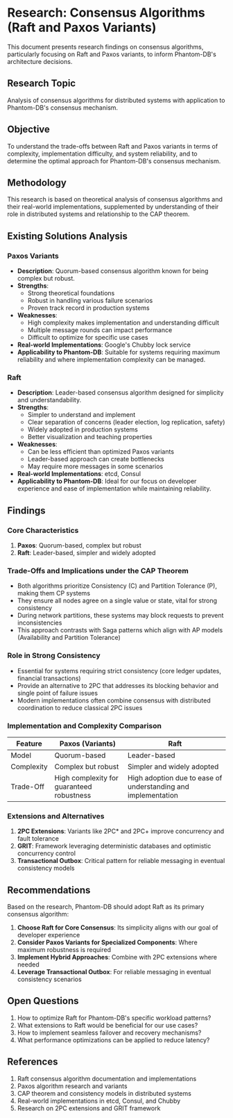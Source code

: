 # Research: Consensus Algorithms (Raft and Paxos Variants)

This document presents research findings on consensus algorithms, particularly focusing on Raft and Paxos variants, to inform Phantom-DB's architecture decisions.

## Research Topic

Analysis of consensus algorithms for distributed systems with application to Phantom-DB's consensus mechanism.

## Objective

To understand the trade-offs between Raft and Paxos variants in terms of complexity, implementation difficulty, and system reliability, and to determine the optimal approach for Phantom-DB's consensus mechanism.

## Methodology

This research is based on theoretical analysis of consensus algorithms and their real-world implementations, supplemented by understanding of their role in distributed systems and relationship to the CAP theorem.

## Existing Solutions Analysis

### Paxos Variants
- **Description**: Quorum-based consensus algorithm known for being complex but robust.
- **Strengths**: 
  - Strong theoretical foundations
  - Robust in handling various failure scenarios
  - Proven track record in production systems
- **Weaknesses**: 
  - High complexity makes implementation and understanding difficult
  - Multiple message rounds can impact performance
  - Difficult to optimize for specific use cases
- **Real-world Implementations**: Google's Chubby lock service
- **Applicability to Phantom-DB**: Suitable for systems requiring maximum reliability and where implementation complexity can be managed.

### Raft
- **Description**: Leader-based consensus algorithm designed for simplicity and understandability.
- **Strengths**: 
  - Simpler to understand and implement
  - Clear separation of concerns (leader election, log replication, safety)
  - Widely adopted in production systems
  - Better visualization and teaching properties
- **Weaknesses**: 
  - Can be less efficient than optimized Paxos variants
  - Leader-based approach can create bottlenecks
  - May require more messages in some scenarios
- **Real-world Implementations**: etcd, Consul
- **Applicability to Phantom-DB**: Ideal for our focus on developer experience and ease of implementation while maintaining reliability.

## Findings

### Core Characteristics
1. **Paxos**: Quorum-based, complex but robust
2. **Raft**: Leader-based, simpler and widely adopted

### Trade-Offs and Implications under the CAP Theorem
- Both algorithms prioritize Consistency (C) and Partition Tolerance (P), making them CP systems
- They ensure all nodes agree on a single value or state, vital for strong consistency
- During network partitions, these systems may block requests to prevent inconsistencies
- This approach contrasts with Saga patterns which align with AP models (Availability and Partition Tolerance)

### Role in Strong Consistency
- Essential for systems requiring strict consistency (core ledger updates, financial transactions)
- Provide an alternative to 2PC that addresses its blocking behavior and single point of failure issues
- Modern implementations often combine consensus with distributed coordination to reduce classical 2PC issues

### Implementation and Complexity Comparison
| Feature | Paxos (Variants) | Raft |
|---------|------------------|------|
| Model | Quorum-based | Leader-based |
| Complexity | Complex but robust | Simpler and widely adopted |
| Trade-Off | High complexity for guaranteed robustness | High adoption due to ease of understanding and implementation |

### Extensions and Alternatives
1. **2PC Extensions**: Variants like 2PC* and 2PC+ improve concurrency and fault tolerance
2. **GRIT**: Framework leveraging deterministic databases and optimistic concurrency control
3. **Transactional Outbox**: Critical pattern for reliable messaging in eventual consistency models

## Recommendations

Based on the research, Phantom-DB should adopt Raft as its primary consensus algorithm:

1. **Choose Raft for Core Consensus**: Its simplicity aligns with our goal of developer experience
2. **Consider Paxos Variants for Specialized Components**: Where maximum robustness is required
3. **Implement Hybrid Approaches**: Combine with 2PC extensions where needed
4. **Leverage Transactional Outbox**: For reliable messaging in eventual consistency scenarios

## Open Questions

1. How to optimize Raft for Phantom-DB's specific workload patterns?
2. What extensions to Raft would be beneficial for our use cases?
3. How to implement seamless failover and recovery mechanisms?
4. What performance optimizations can be applied to reduce latency?

## References

1. Raft consensus algorithm documentation and implementations
2. Paxos algorithm research and variants
3. CAP theorem and consistency models in distributed systems
4. Real-world implementations in etcd, Consul, and Chubby
5. Research on 2PC extensions and GRIT framework